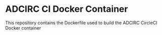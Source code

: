 # ADCIRC CI Docker Container

This repository contains the Dockerfile used to build the ADCIRC CircleCI Docker container


